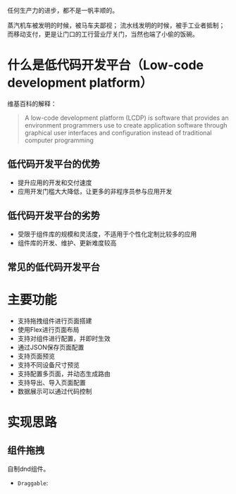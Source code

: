 任何生产力的进步，都不是一帆丰顺的。

蒸汽机车被发明的时候，被马车夫鄙视；
流水线发明的时候，被手工业者抵制；
而移动支付，更是让门口的工行营业厅关门，当然也端了小偷的饭碗。

# 什么是低代码开发平台（Low-code development platform）

维基百科的解释：

> A low-code development platform (LCDP) is software that provides an environment programmers use to create application software through graphical user interfaces and configuration instead of traditional computer programming

## 低代码开发平台的优势

* 提升应用的开发和交付速度
* 应用开发门槛大大降低，让更多的非程序员参与应用开发

## 低代码开发平台的劣势

* 受限于组件库的规模和灵活度，不适用于个性化定制比较多的应用
* 组件库的开发、维护、更新难度较高

## 常见的低代码开发平台





# 主要功能

* 支持拖拽组件进行页面搭建
* 使用Flex进行页面布局
* 支持对组件进行配置，并即时生效
* 通过JSON保存页面配置
* 支持页面预览
* 支持不同设备尺寸预览
* 支持配置多页面，并动态生成路由
* 支持导出、导入页面配置
* 数据展示可以通过代码控制

# 实现思路

## 组件拖拽

自制dnd组件。

* `Draggable`: 

